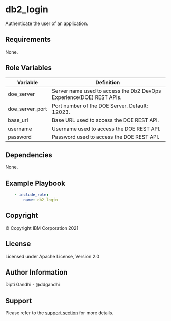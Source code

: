 db2_login
=========

Authenticate the user of an application.

Requirements
------------

None.

Role Variables
--------------

| Variable           | Definition                                                                             |
|--------------------|----------------------------------------------------------------------------------------|
| doe_server    | Server name used to access the Db2 DevOps Experience(DOE) REST APIs.          |
| doe_server_port            | Port number of the DOE Server. Default: 12023.                                                   |
| base_url       |  Base URL used to access the DOE REST API.|
| username              | Username used to access the DOE REST API.     |
| password              | Password used to access the DOE REST API.|

Dependencies
------------

None.

Example Playbook
----------------

```yaml
    - include_role:
        name: db2_login
```

Copyright
---------

© Copyright IBM Corporation 2021

License
-------

Licensed under Apache License, Version 2.0

Author Information
------------------

Dipti Gandhi - @ddgandhi

Support
-------

Please refer to the [support section](https://github.com/IBM/z_ansible_collections_samples/blob/master/README.md#support) for more details.
